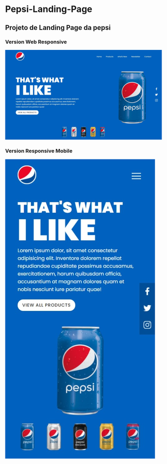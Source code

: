 # Pepsi-Landing-Page
## Projeto de Landing Page da pepsi

### Version Web Responsive

![preview](https://github.com/Guilherme-alexander/Pepsi-Landing-Page/blob/main/imagens/Captura%20da%20Web_5-5-2021_17390_127.0.0.1.jpeg)

### Version Responsive Mobile

![preview](https://github.com/Guilherme-alexander/Pepsi-Landing-Page/blob/main/imagens/Captura%20da%20Web_5-5-2021_173812_127.0.0.1.jpeg)
